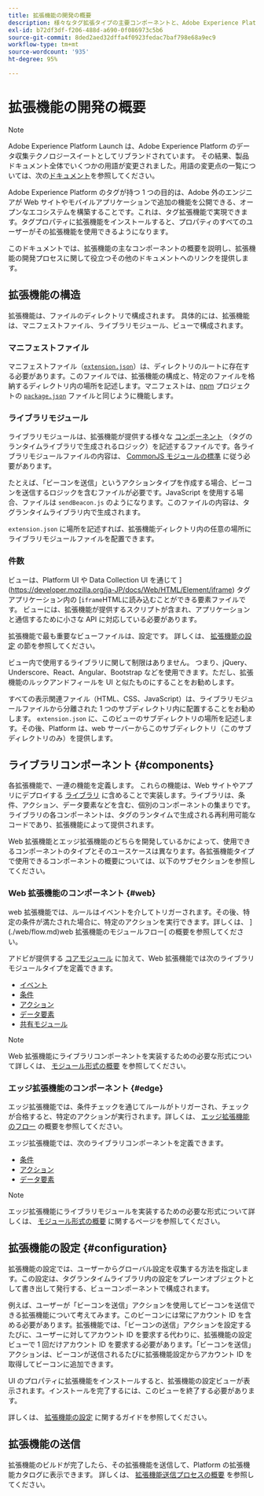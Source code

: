 ```yaml
---
title: 拡張機能の開発の概要
description: 様々なタグ拡張タイプの主要コンポーネントと、Adobe Experience Platform での拡張開発プロセスについて説明します。
exl-id: b72df3df-f206-488d-a690-0f086973c5b6
source-git-commit: 8ded2aed32dffa4f0923fedac7baf798e68a9ec9
workflow-type: tm+mt
source-wordcount: '935'
ht-degree: 95%

---
```


# 拡張機能の開発の概要

>[!NOTE]
>
>Adobe Experience Platform Launch は、Adobe Experience Platform のデータ収集テクノロジースイートとしてリブランドされています。 その結果、製品ドキュメント全体でいくつかの用語が変更されました。用語の変更点の一覧については、次の[ドキュメント](../term-updates.md)を参照してください。

Adobe Experience Platform のタグが持つ 1 つの目的は、Adobe 外のエンジニアが Web サイトやモバイルアプリケーションで追加の機能を公開できる、オープンなエコシステムを構築することです。これは、タグ拡張機能で実現できます。タグプロパティに拡張機能をインストールすると、プロパティのすべてのユーザーがその拡張機能を使用できるようになります。

このドキュメントでは、拡張機能の主なコンポーネントの概要を説明し、拡張機能の開発プロセスに関して役立つその他のドキュメントへのリンクを提供します。

## 拡張機能の構造

拡張機能は、ファイルのディレクトリで構成されます。 具体的には、拡張機能は、マニフェストファイル、ライブラリモジュール、ビューで構成されます。

### マニフェストファイル

マニフェストファイル（[`extension.json`](./manifest.md)）は、ディレクトリのルートに存在する必要があります。このファイルでは、拡張機能の構成と、特定のファイルを格納するディレクトリ内の場所を記述します。マニフェストは、[npm](https://www.npmjs.com/) プロジェクトの [`package.json`](https://docs.npmjs.com/files/package.json) ファイルと同じように機能します。

### ライブラリモジュール

ライブラリモジュールは、拡張機能が提供する様々な [コンポーネント](#components) （タグのランタイムライブラリで生成されるロジック）を記述するファイルです。各ライブラリモジュールファイルの内容は、 [CommonJS モジュールの標準](https://nodejs.org/api/modules.html#modules-commonjs-modules) に従う必要があります。

たとえば、「ビーコンを送信」というアクションタイプを作成する場合、ビーコンを送信するロジックを含むファイルが必要です。JavaScript を使用する場合、ファイルは `sendBeacon.js` のようになります。このファイルの内容は、タグランタイムライブラリ内で生成されます。

`extension.json` に場所を記述すれば、拡張機能ディレクトリ内の任意の場所にライブラリモジュールファイルを配置できます。

### 件数

ビューは、Platform UI や Data Collection UI を通じて ](https://developer.mozilla.org/ja-JP/docs/Web/HTML/Element/iframe) タグアプリケーション内の [`iframe`HTMLに読み込むことができる要素ファイルです。 ビューには、拡張機能が提供するスクリプトが含まれ、アプリケーションと通信するために小さな API に対応している必要があります。

拡張機能で最も重要なビューファイルは、設定です。 詳しくは、 [拡張機能の設定](#configuration) の節を参照してください。

ビュー内で使用するライブラリに関して制限はありません。 つまり、jQuery、Underscore、React、Angular、Bootstrap などを使用できます。ただし、拡張機能のルックアンドフィールを UI と似たものにすることをお勧めします。

すべての表示関連ファイル（HTML、CSS、JavaScript）は、ライブラリモジュールファイルから分離された 1 つのサブディレクトリ内に配置することをお勧めします。 `extension.json` に、このビューのサブディレクトリの場所を記述します。その後、Platform は、web サーバーからこのサブディレクトリ（このサブディレクトリのみ）を提供します。

## ライブラリコンポーネント {#components}

各拡張機能で、一連の機能を定義します。 これらの機能は、Web サイトやアプリにデプロイする [ライブラリ](../ui/publishing/libraries.md) に含めることで実装します。ライブラリは、条件、アクション、データ要素などを含む、個別のコンポーネントの集まりです。ライブラリの各コンポーネントは、タグのランタイムで生成される再利用可能なコードであり、拡張機能によって提供されます。

Web 拡張機能とエッジ拡張機能のどちらを開発しているかによって、使用できるコンポーネントのタイプとそのユースケースは異なります。各拡張機能タイプで使用できるコンポーネントの概要については、以下のサブセクションを参照してください。

### Web 拡張機能のコンポーネント {#web}

web 拡張機能では、ルールはイベントを介してトリガーされます。その後、特定の条件が満たされた場合に、特定のアクションを実行できます。詳しくは、 ](./web/flow.md)web 拡張機能のモジュールフロー[ の概要を参照してください。

アドビが提供する [コアモジュール](./web/core.md) に加えて、Web 拡張機能では次のライブラリモジュールタイプを定義できます。

* [イベント](./web/event-types.md)
* [条件](./web/condition-types.md)
* [アクション](./web/action-types.md)
* [データ要素](./web/data-element-types.md)
* [共有モジュール](./web/shared.md)

>[!NOTE]
>
>Web 拡張機能にライブラリコンポーネントを実装するための必要な形式について詳しくは、 [モジュール形式の概要](./web/format.md) を参照してください。

### エッジ拡張機能のコンポーネント {#edge}

エッジ拡張機能では、条件チェックを通じてルールがトリガーされ、チェックが合格すると、特定のアクションが実行されます。詳しくは、 [エッジ拡張機能のフロー](./edge/flow.md) の概要を参照してください。

エッジ拡張機能では、次のライブラリコンポーネントを定義できます。

* [条件](./edge/condition-types.md)
* [アクション](./edge/action-types.md)
* [データ要素](./edge/data-element-types.md)

>[!NOTE]
>
>エッジ拡張機能にライブラリモジュールを実装するための必要な形式について詳しくは、 [モジュール形式の概要](./edge/format.md) に関するページを参照してください。

## 拡張機能の設定 {#configuration}

拡張機能の設定では、ユーザーからグローバル設定を収集する方法を指定します。この設定は、タグランタイムライブラリ内の設定をプレーンオブジェクトとして書き出して発行する、ビューコンポーネントで構成されます。

例えば、ユーザーが「ビーコンを送信」アクションを使用してビーコンを送信できる拡張機能について考えてみます。このビーコンには常にアカウント ID を含める必要があります。拡張機能では、「ビーコンの送信」アクションを設定するたびに、ユーザーに対してアカウント ID を要求する代わりに、拡張機能の設定ビューで 1 回だけアカウント ID を要求する必要があります。「ビーコンを送信」アクションは、ビーコンが送信されるたびに拡張機能設定からアカウント ID を取得してビーコンに追加できます。

UI のプロパティに拡張機能をインストールすると、拡張機能の設定ビューが表示されます。インストールを完了するには、このビューを終了する必要があります。

詳しくは、 [拡張機能の設定](./configuration.md) に関するガイドを参照してください。

## 拡張機能の送信

拡張機能のビルドが完了したら、その拡張機能を送信して、Platform の拡張機能カタログに表示できます。 詳しくは、 [拡張機能送信プロセスの概要](./submit/overview.md) を参照してください。
